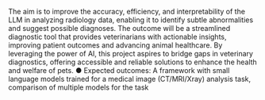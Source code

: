 The aim is to improve the accuracy, efficiency, and interpretability of the LLM in
analyzing radiology data, enabling it to identify subtle abnormalities and suggest
possible diagnoses. The outcome will be a streamlined diagnostic tool that provides
veterinarians with actionable insights, improving patient outcomes and advancing
animal healthcare.
By leveraging the power of AI, this project aspires to bridge gaps in veterinary
diagnostics, offering accessible and reliable solutions to enhance the health and welfare
of pets.
● Expected outcomes: A framework with small language models trained for a
medical image (CT/MRI/Xray) analysis task, comparison of multiple models for
the task